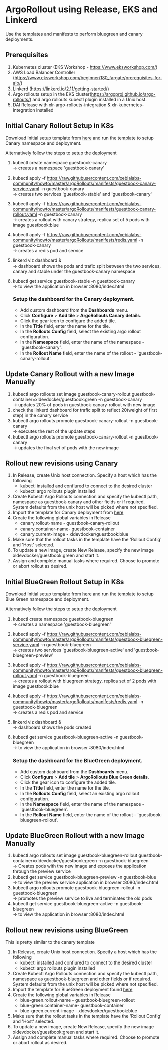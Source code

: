 # ArgoRollout using Release, EKS and Linkerd

Use the templates and manifests to perform bluegreen and canary deployments.


## Prerequisites

1. Kubernetes cluster (EKS Workshop - https://www.eksworkshop.com/) 
2. AWS Load Balancer Controller (https://www.eksworkshop.com/beginner/180_fargate/prerequisites-for-alb/)
3. Linkerd (https://linkerd.io/2.11/getting-started/)
4. Argo rollouts setup in the EKS cluster(https://argoproj.github.io/argo-rollouts/) and argo rollouts kubectl plugin installed in a Unix host.
5. DAI Release with xlr-argo-rollouts-integration & xlr-kubernetes-integration installed

## Initial Canary Rollout Setup in K8s

Download Initial setup template from [here](https://github.com/xebialabs-community/howto/raw/master/argoRollouts/templates/Argo%20Rollouts_%20Canary%20Deployment.xlr) and run the template to setup Canary namespace and deployment.

Alternatively follow the steps to setup the deployment

1. kubectl create namespace guestbook-canary
   <br/>&rarr; creates a namespace 'guestbook-canary'
1. kubectl apply -f https://raw.githubusercontent.com/xebialabs-community/howto/master/argoRollouts/manifests/guestbook-canary-service.yaml -n guestbook-canary
   <br/>&rarr; creates two services 'guestbook-stable' and 'guestbook-canary'
1. kubectl apply -f https://raw.githubusercontent.com/xebialabs-community/howto/master/argoRollouts/manifests/guestbook-canary-rollout.yaml -n guestbook-canary
   <br/>&rarr; creates a rollout with canary strategy, replica set of 5 pods with image guestbook:blue
1. kubectl apply -f https://raw.githubusercontent.com/xebialabs-community/howto/master/argoRollouts/manifests/redis.yaml -n guestbook-canary
   <br/>&rarr; creates a redis pod and service
1. linkerd viz dashboard &
   <br/>&rarr; dashboard shows the pods and trafic split between the two services, canary and stable under the guestbook-canary namespace
1. kubectl get service guestbook-stable -n guestbook-canary
   <br/>&rarr; to view the application in browser <external-ip>:8080/index.html
   
    ### Setup the dashboard for the Canary deployment.
    * Add custom dashboard from the **Dashboards** menu.
    * Click **Configure** > **Add tile** > **ArgoRollouts Canary details**.
    * Click the gear icon to configure the added tile.
    * In the **Title** field, enter the name for the tile.
    * In the **Rollouts Config** field, select the existing argo rollout configuration.
    * In the **Namespace** field, enter the name of the namespace - 'guestbook-canary'.
    * In the **Rollout Name** field, enter the name of the rollout - 'guestbook-canary-rollout'.    
    


## Update Canary Rollout with a new Image Manually

1. kubectl argo rollouts set image guestbook-canary-rollout guestbook-container=xldevdocker/guestbook:green -n guestbook-canary
   <br/>&rarr; updates 20% of pods in guestbook-canary-rollout with new image
1. check the linkerd dashboard for trafic split to reflect 20(weight of first step) in the canary service
1. kubectl argo rollouts promote guestbook-canary-rollout -n guestbook-canary
   <br/>&rarr; executes the rest of the update steps
1. kubectl argo rollouts promote guestbook-canary-rollout -n guestbook-canary
   <br/>&rarr; updates the final set of pods with the new image
   
## Rollout new revisions using Canary

1. In Release, create Unix host connection. Specify a host which has the following
    * kubectl installed and confiured to connect to the desired cluster
    * kubectl argo rollouts plugin installed
1. Create Kubectl Argo Rollouts connection and specify the kubectl path, namespace as guestbook-canary and other fields or if required. 
   <br/>System defaults from the unix host will be picked where not specified.
1. Import the template for Canary deployment from [here](https://github.com/xebialabs-community/howto/raw/master/argoRollouts/templates/Argo%20Rollouts_%20Canary%20Deployment.xlr)
1. Create the following global variables in Release
    * canary.rollout-name - guestbook-canary-rollout
    * canary.container-name- guestbook-container
    * canary.current-image - xldevdocker/guestbook:blue
1. Make sure that the rollout tasks in the template have the 'Rollout Config' and 'Host' selected.
1. To update a new image, create New Release, specify the new image xldevdocker/guestbook:green and start it. 
1. Assign and complete manual tasks where required. Choose to promote or abort rollout as desired.

## Initial BlueGreen Rollout Setup in K8s

   Download Initial setup template from [here](https://github.com/xebialabs-community/howto/raw/master/argoRollouts/templates/Argo%20Rollouts_%20Canary%20Deployment.xlr) and run the template to setup Blue Green namespace and deployment.

Alternatively follow the steps to setup the deployment
   
1. kubectl create namespace guestbook-bluegreen
   <br/>&rarr; creates a namespace 'guestbook-bluegreen'
1. kubectl apply -f https://raw.githubusercontent.com/xebialabs-community/howto/master/argoRollouts/manifests/guestbook-bluegreen-service.yaml -n guestbook-bluegreen
   <br/>&rarr; creates two services 'guestbook-bluegreen-active' and 'guestbook-bluegreen-preview'
1. kubectl apply -f https://raw.githubusercontent.com/xebialabs-community/howto/master/argoRollouts/manifests/guestbook-bluegreen-rollout.yaml -n guestbook-bluegreen
   <br/>&rarr; creates a rollout with bluegreen strategy, replica set of 2 pods with image guestbook:blue
1. kubectl apply -f https://raw.githubusercontent.com/xebialabs-community/howto/master/argoRollouts/manifests/redis.yaml -n guestbook-bluegreen
   <br/>&rarr; creates a redis pod and service
1. linkerd viz dashboard &
   <br/>&rarr; dashboard shows the pods created
1. kubectl get service guestbook-bluegreen-active -n guestbook-bluegreen
   <br/>&rarr; to view the application in browser <external-ip>:8080/index.html

   ### Setup the dashboard for the BlueGreen deployment.
   * Add custom dashboard from the **Dashboards** menu.
   * Click **Configure** > **Add tile** > **ArgoRollouts Blue Green details**.
   * Click the gear icon to configure the added tile.
   * In the **Title** field, enter the name for the tile.
   * In the **Rollouts Config** field, select an existing argo rollout configuration.
   * In the **Namespace** field, enter the name of the namespace - 'guestbook-bluegreen'.
   * In the **Rollout Name** field, enter the name of the rollout - 'guestbook-bluegreen-rollout'.
   
## Update BlueGreen Rollout with a new Image Manually

1. kubectl argo rollouts set image guestbook-bluegreen-rollout guestbook-container=xldevdocker/guestbook:green -n guestbook-bluegreen
   <br/>&rarr; Creates pods with the new image and exposes the application through the preview service
1. kubectl get service guestbook-bluegreen-preview -n guestbook-blue
   <br/>&rarr; to view the preview service application in browser <external-ip>:8080/index.html
1. kubectl argo rollouts promote guestbook-bluegreen-rollout -n guestbook-bluegreen
   <br/>&rarr; promotes the preview service to live and terminates the old pods
1. kubectl get service guestbook-bluegreen-active -n guestbook-bluegreen
   <br/>&rarr; to view the application in browser <external-ip>:8080/index.html

## Rollout new revisions using BlueGreen

This is pretty similar to the canary template
1. In Release, create Unix host connection. Specify a host which has the following
    * kubectl installed and confiured to connect to the desired cluster
    * kubectl argo rollouts plugin installed
1. Create Kubectl Argo Rollouts connection and specify the kubectl path, namespace as guestbook-bluegreen and other fields or if required. 
   <br/>System defaults from the unix host will be picked where not specified.
1. Import the template for BlueGreen deployment found  [here](https://github.com/xebialabs-community/howto/raw/master/argoRollouts/templates/Argo%20Rollouts_%20BlueGreen%20Deployment.xlr)
1. Create the following global variables in Release
    * blue-green.rollout-name - guestbook-bluegreen-rollout
    * blue-green.container-name- guestbook-container
    * blue-green.current-image - xldevdocker/guestbook:blue
1. Make sure that the rollout tasks in the template have the 'Rollout Config' and 'Host' selected.
1. To update a new image, create New Release, specify the new image xldevdocker/guestbook:green and start it. 
1. Assign and complete manual tasks where required. Choose to promote or abort rollout as desired.
